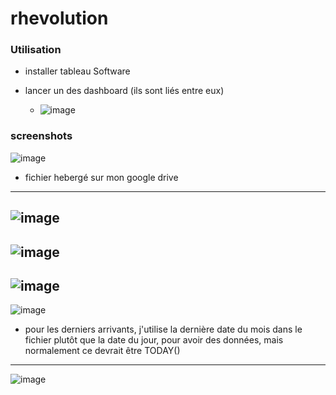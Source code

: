# rhevolution
### Utilisation
* installer tableau Software

* lancer un des dashboard (ils sont liés entre eux)
  *  ![image](https://user-images.githubusercontent.com/55543185/131089724-77ba0191-0761-4fd5-9146-bc61166a27b6.png)

### screenshots
![image](https://user-images.githubusercontent.com/55543185/131088016-d6b40cfb-d26e-4583-91c4-25e5c50e09db.png)
* fichier hebergé sur mon google drive

---
![image](https://user-images.githubusercontent.com/55543185/131093866-80678fbd-14c7-413e-a78d-4dda7c08cbdd.png)
---
![image](https://user-images.githubusercontent.com/55543185/131088444-4792a8a2-d193-420d-92f2-a413ec66966f.png)
---
![image](https://user-images.githubusercontent.com/55543185/131088218-24e696de-3927-4a5c-8b0a-040beda63667.png)
---
![image](https://user-images.githubusercontent.com/55543185/131090480-43ca77c7-a1bf-414f-8fdf-63fbd62626ef.png)
* pour les derniers arrivants, j'utilise la dernière date du mois dans le fichier plutôt que la date du jour, pour avoir des données, mais normalement ce devrait être TODAY()

---
![image](https://user-images.githubusercontent.com/55543185/131092614-60820fb2-0ece-4b25-a927-3d46792bd536.png)
